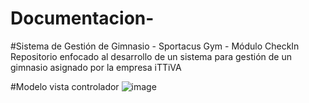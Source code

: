 # Documentacion-




#Sistema de Gestión de Gimnasio - Sportacus Gym - Módulo CheckIn
Repositorio enfocado al desarrollo de un sistema para gestión de un gimnasio asignado por la empresa iTTiVA


#Modelo vista controlador 
![image](https://user-images.githubusercontent.com/126131443/233433265-8110f9a5-854c-420b-b611-1e959d9b800e.png)
